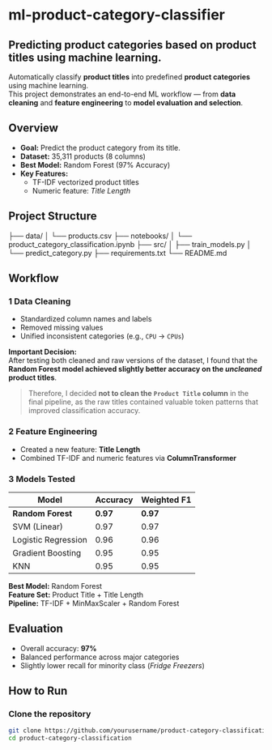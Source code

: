 # ml-product-category-classifier

## Predicting product categories based on product titles using machine learning.

Automatically classify **product titles** into predefined **product categories** using machine learning.  
This project demonstrates an end-to-end ML workflow — from **data cleaning** and **feature engineering** to **model evaluation and selection**.

## Overview

- **Goal:** Predict the product category from its title.
- **Dataset:** 35,311 products (8 columns)
- **Best Model:** Random Forest (97% Accuracy)
- **Key Features:**  
  - TF-IDF vectorized product titles  
  - Numeric feature: *Title Length*

## Project Structure

├── data/
│ └── products.csv
├── notebooks/
│ └── product_category_classification.ipynb
├── src/
│ ├── train_models.py
│ └── predict_category.py
├── requirements.txt
└── README.md

##  Workflow

### 1 Data Cleaning
- Standardized column names and labels  
- Removed missing values  
- Unified inconsistent categories (e.g., `CPU` → `CPUs`)

**Important Decision:**  
 After testing both cleaned and raw versions of the dataset, I found that the **Random Forest model achieved slightly better accuracy on the *uncleaned* product titles**.  
>Therefore, I decided **not to clean the `Product Title` column** in the final pipeline, as the raw titles contained valuable token patterns that improved classification accuracy.

### 2 Feature Engineering
- Created a new feature: **Title Length**  
- Combined TF-IDF and numeric features via **ColumnTransformer**

### 3 Models Tested
| Model | Accuracy | Weighted F1 |
|--------|-----------|-------------|
| **Random Forest** | **0.97** | **0.97** |
| SVM (Linear) | 0.97 | 0.97 |
| Logistic Regression | 0.96 | 0.96 |
| Gradient Boosting | 0.95 | 0.95 |
| KNN | 0.95 | 0.95 |

 **Best Model:** Random Forest  
 **Feature Set:** Product Title + Title Length  
 **Pipeline:** TF-IDF + MinMaxScaler + Random Forest

 ## Evaluation

- Overall accuracy: **97%**  
- Balanced performance across major categories  
- Slightly lower recall for minority class (*Fridge Freezers*)

## How to Run

### Clone the repository
```bash
git clone https://github.com/yourusername/product-category-classification.git
cd product-category-classification